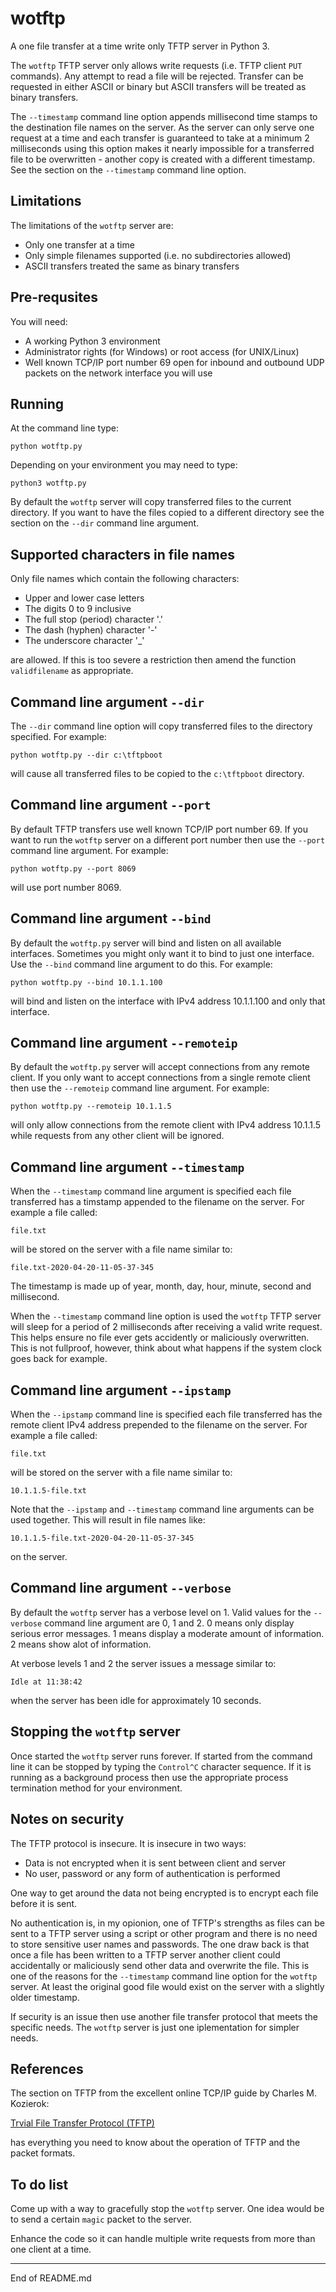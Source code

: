 # wotftp

A one file transfer at a time write only TFTP server in Python 3.

The `wotftp` TFTP server only allows write requests (i.e. TFTP client `PUT` commands).
Any attempt to read a file will be rejected. Transfer can be requested in either ASCII or
binary but ASCII transfers will be treated as binary transfers.

The `--timestamp` command line option appends millisecond time stamps to the destination
file names on the server. As the server can only serve one request at a time and each transfer
is guaranteed to take at a minimum 2 milliseconds using this option makes it nearly
impossible for a transferred file to be overwritten - another copy is created with
a different timestamp.  See the section on the `--timestamp` command line option.

## Limitations

The limitations of the `wotftp` server are:

* Only one transfer at a time
* Only simple filenames supported (i.e. no subdirectories allowed)
* ASCII transfers treated the same as binary transfers

## Pre-requsites

You will need:

* A working Python 3 environment
* Administrator rights (for Windows) or root access (for UNIX/Linux)
* Well known TCP/IP port number 69 open for inbound and outbound UDP packets on the network interface you will use

## Running

At the command line type:

```
python wotftp.py
```

Depending on your environment you may need to type:

```
python3 wotftp.py
```

By default the `wotftp` server will copy transferred files to the current directory.
If you want to have the files copied to a different directory see the section on
the `--dir` command line argument.

## Supported characters in file names

Only file names which contain the following characters:

* Upper and lower case letters
* The digits 0 to 9 inclusive
* The full stop (period) character '.'
* The dash (hyphen) character '-'
* The underscore character '_'

are allowed. If this is too severe a restriction then amend the
function `validfilename` as appropriate.

## Command line argument `--dir`

The `--dir` command line option will copy transferred files to the directory
specified. For example:

```
python wotftp.py --dir c:\tftpboot
```

will cause all transferred files to be copied to the `c:\tftpboot` directory.

## Command line argument `--port`

By default TFTP transfers use well known TCP/IP port number 69.  If you want to
run the `wotftp` server on a different port number then use the `--port`
command line argument. For example:

```
python wotftp.py --port 8069
```

will use port number 8069.

## Command line argument `--bind`

By default the `wotftp.py` server will bind and listen on all available interfaces.
Sometimes you might only want it to bind to just one interface. Use the `--bind`
command line argument to do this. For example:

```
python wotftp.py --bind 10.1.1.100
```

will bind and listen on the interface with IPv4 address 10.1.1.100 and only that
interface.

## Command line argument `--remoteip`

By default the `wotftp.py` server will accept connections from any
remote client. If you only want to accept connections from a single
remote client then use the `--remoteip` command line argument. For example:

```
python wotftp.py --remoteip 10.1.1.5
```

will only allow connections from the remote client with IPv4 address 10.1.1.5
while requests from any other client will be ignored.

## Command line argument `--timestamp`

When the `--timestamp` command line argument is specified each file transferred
has a timstamp appended to the filename on the server. For example a file called:

```
file.txt
```

will be stored on the server with a file name similar to:

```
file.txt-2020-04-20-11-05-37-345
```

The timestamp is made up of year, month, day, hour, minute, second and millisecond.

When the `--timestamp` command line option is used the `wotftp` TFTP server will
sleep for a period of 2 milliseconds after receiving a valid write request. This
helps ensure no file ever gets accidently or maliciously overwritten. This is not
fullproof, however, think about what happens if the system clock goes back for
example.

## Command line argument `--ipstamp`

When the `--ipstamp` command line is specified each file
transferred has the remote client IPv4 address prepended to the filename on the server.
For example a file called:

```
file.txt
```

will be stored on the server with a file name similar to:

```
10.1.1.5-file.txt
```

Note that the `--ipstamp` and `--timestamp` command line arguments can be
used together.  This will result in file names like:

```
10.1.1.5-file.txt-2020-04-20-11-05-37-345
```

on the server.

## Command line argument `--verbose`

By default the `wotftp` server has a verbose level on 1. Valid values for
the `--verbose` command line argument are 0, 1 and 2. 0 means only display serious error messages.
1 means display a moderate amount of information. 2 means show alot of information.

At verbose levels 1 and 2 the server issues a message similar to:

```
Idle at 11:38:42
```

when the server has been idle for approximately 10 seconds.

## Stopping the `wotftp` server

Once started the `wotftp` server runs forever. If started from the command line
it can be stopped by typing the `Control^C` character sequence. If it is running as
a background process then use the appropriate process termination method
for your environment.

## Notes on security

The TFTP protocol is insecure. It is insecure in two ways:

* Data is not encrypted when it is sent between client and server
* No user, password or any form of authentication is performed

One way to get around the data not being encrypted is to encrypt each file
before it is sent.

No authentication is, in my opionion, one of TFTP's strengths as files can
be sent to a TFTP server using a script or other program and there is no
need to store sensitive user names and passwords. The one draw back is
that once a file has been written to a TFTP server another client
could accidentally or maliciously send other data and overwrite the file.
This is one of the reasons for the `--timestamp` command line option
for the `wotftp` server. At least the original good file would exist
on the server with a slightly older timestamp.

If security is an issue then use another file transfer protocol that meets
the specific needs. The `wotftp` server is just one iplementation
for simpler needs.

## References

The section on TFTP from the excellent online TCP/IP guide by Charles M. Kozierok:

[Trvial File Transfer Protocol (TFTP)](http://www.tcpipguide.com/free/t_TrivialFileTransferProtocolTFTP.htm)

has everything you need to know about the operation of TFTP and the packet formats.

## To do list

Come up with a way to gracefully stop the `wotftp` server. One idea would be to send
a certain `magic` packet to the server.

Enhance the code so it can handle multiple write requests from more than one
client at a time.

--------------------------------------------------------

End of README.md
